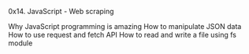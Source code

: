 0x14. JavaScript - Web scraping

Why JavaScript programming is amazing
How to manipulate JSON data
How to use request and fetch API
How to read and write a file using fs module

